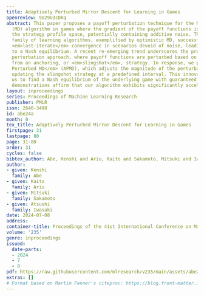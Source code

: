 ```yaml
---
title: Adaptively Perturbed Mirror Descent for Learning in Games
openreview: 9U29U3cDKq
abstract: This paper proposes a payoff perturbation technique for the Mirror Descent
  (MD) algorithm in games where the gradient of the payoff functions is monotone in
  the strategy profile space, potentially containing additive noise. The optimistic
  family of learning algorithms, exemplified by optimistic MD, successfully achieves
  <em>last-iterate</em> convergence in scenarios devoid of noise, leading the dynamics
  to a Nash equilibrium. A recent re-emerging trend underscores the promise of the
  perturbation approach, where payoff functions are perturbed based on the distance
  from an anchoring, or <em>slingshot</em>, strategy. In response, we propose <em>Adaptively
  Perturbed MD</em> (APMD), which adjusts the magnitude of the perturbation by repeatedly
  updating the slingshot strategy at a predefined interval. This innovation empowers
  us to find a Nash equilibrium of the underlying game with guaranteed rates. Empirical
  demonstrations affirm that our algorithm exhibits significantly accelerated convergence.
layout: inproceedings
series: Proceedings of Machine Learning Research
publisher: PMLR
issn: 2640-3498
id: abe24a
month: 0
tex_title: Adaptively Perturbed Mirror Descent for Learning in Games
firstpage: 31
lastpage: 80
page: 31-80
order: 31
cycles: false
bibtex_author: Abe, Kenshi and Ariu, Kaito and Sakamoto, Mitsuki and Iwasaki, Atsushi
author:
- given: Kenshi
  family: Abe
- given: Kaito
  family: Ariu
- given: Mitsuki
  family: Sakamoto
- given: Atsushi
  family: Iwasaki
date: 2024-07-08
address:
container-title: Proceedings of the 41st International Conference on Machine Learning
volume: '235'
genre: inproceedings
issued:
  date-parts:
  - 2024
  - 7
  - 8
pdf: https://raw.githubusercontent.com/mlresearch/v235/main/assets/abe24a/abe24a.pdf
extras: []
# Format based on Martin Fenner's citeproc: https://blog.front-matter.io/posts/citeproc-yaml-for-bibliographies/
---
```

